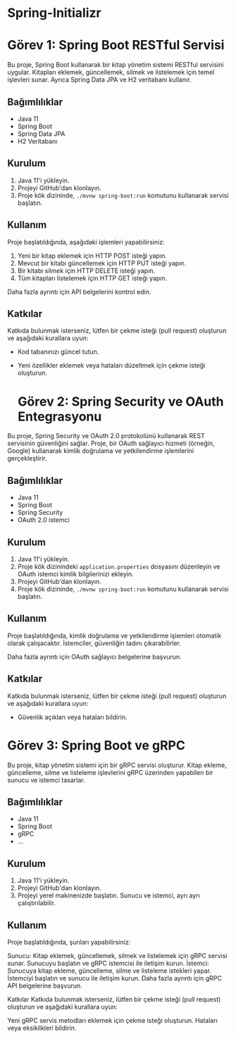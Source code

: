 # Spring-Initializr
# Görev 1: Spring Boot RESTful Servisi

Bu proje, Spring Boot kullanarak bir kitap yönetim sistemi RESTful servisini uygular. Kitapları eklemek, güncellemek, silmek ve listelemek için temel işlevleri sunar. Ayrıca Spring Data JPA ve H2 veritabanı kullanır.

## Bağımlılıklar

- Java 11
- Spring Boot
- Spring Data JPA
- H2 Veritabanı

## Kurulum

1. Java 11'i yükleyin.
2. Projeyi GitHub'dan klonlayın.
3. Proje kök dizininde, `./mvnw spring-boot:run` komutunu kullanarak servisi başlatın.

## Kullanım

Proje başlatıldığında, aşağıdaki işlemleri yapabilirsiniz:

1. Yeni bir kitap eklemek için HTTP POST isteği yapın.
2. Mevcut bir kitabı güncellemek için HTTP PUT isteği yapın.
3. Bir kitabı silmek için HTTP DELETE isteği yapın.
4. Tüm kitapları listelemek için HTTP GET isteği yapın.

Daha fazla ayrıntı için API belgelerini kontrol edin.

## Katkılar

Katkıda bulunmak isterseniz, lütfen bir çekme isteği (pull request) oluşturun ve aşağıdaki kurallara uyun:
- Kod tabanınızı güncel tutun.
- Yeni özellikler eklemek veya hataları düzeltmek için çekme isteği oluşturun.

  # Görev 2: Spring Security ve OAuth Entegrasyonu

Bu proje, Spring Security ve OAuth 2.0 protokolünü kullanarak REST servisinin güvenliğini sağlar. Proje, bir OAuth sağlayıcı hizmeti (örneğin, Google) kullanarak kimlik doğrulama ve yetkilendirme işlemlerini gerçekleştirir.

## Bağımlılıklar

- Java 11
- Spring Boot
- Spring Security
- OAuth 2.0 istemci

## Kurulum

1. Java 11'i yükleyin.
2. Proje kök dizinindeki `application.properties` dosyasını düzenleyin ve OAuth istemci kimlik bilgilerinizi ekleyin.
3. Projeyi GitHub'dan klonlayın.
4. Proje kök dizininde, `./mvnw spring-boot:run` komutunu kullanarak servisi başlatın.

## Kullanım

Proje başlatıldığında, kimlik doğrulama ve yetkilendirme işlemleri otomatik olarak çalışacaktır. İstemciler, güvenliğin tadını çıkarabilirler.

Daha fazla ayrıntı için OAuth sağlayıcı belgelerine başvurun.

## Katkılar

Katkıda bulunmak isterseniz, lütfen bir çekme isteği (pull request) oluşturun ve aşağıdaki kurallara uyun:
- Güvenlik açıkları veya hataları bildirin.

# Görev 3: Spring Boot ve gRPC

Bu proje, kitap yönetim sistemi için bir gRPC servisi oluşturur. Kitap ekleme, güncelleme, silme ve listeleme işlevlerini gRPC üzerinden yapabilen bir sunucu ve istemci tasarlar.

## Bağımlılıklar

- Java 11
- Spring Boot
- gRPC
- ...

## Kurulum

1. Java 11'i yükleyin.
2. Projeyi GitHub'dan klonlayın.
3. Projeyi yerel makinenizde başlatın. Sunucu ve istemci, ayrı ayrı çalıştırılabilir.

## Kullanım

Proje başlatıldığında, şunları yapabilirsiniz:

Sunucu: Kitap eklemek, güncellemek, silmek ve listelemek için gRPC servisi sunar. Sunucuyu başlatın ve gRPC istemcisi ile iletişim kurun.
İstemci: Sunucuya kitap ekleme, güncelleme, silme ve listeleme istekleri yapar. İstemciyi başlatın ve sunucu ile iletişim kurun.
Daha fazla ayrıntı için gRPC API belgelerine başvurun.

Katkılar
Katkıda bulunmak isterseniz, lütfen bir çekme isteği (pull request) oluşturun ve aşağıdaki kurallara uyun:

Yeni gRPC servis metodları eklemek için çekme isteği oluşturun.
Hataları veya eksiklikleri bildirin.
